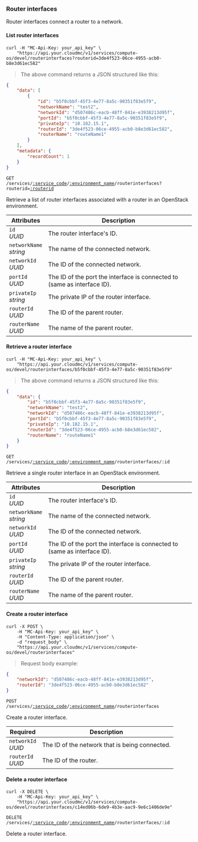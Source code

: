 ### Router interfaces

Router interfaces connect a router to a network.

#### List router interfaces

```shell
curl -H "MC-Api-Key: your_api_key" \
    "https://api.your.cloudmc/v1/services/compute-os/devel/routerinterfaces?routerid=3de4f523-06ce-4955-acb0-b8e3d61ec582"
```
> The above command returns a JSON structured like this:

```json
{
	"data": [
		{
			"id": "b5f0cbbf-45f3-4e77-8a5c-90351f83e5f9",
			"networkName": "test2",
			"networkId": "d507486c-eacb-48ff-841e-e3938213d95f",
			"portId": "b5f0cbbf-45f3-4e77-8a5c-90351f83e5f9",
			"privateIp": "10.182.15.1",
			"routerId": "3de4f523-06ce-4955-acb0-b8e3d61ec582",
			"routerName": "routeName1"
		}
	],
	"metadata": {
		"recordCount": 1
	}
}
```

<code>GET /services/<a href="#administration-service-connections">:service_code</a>/<a href="#administration-environments">:environment_name</a>/routerinterfaces?routerid=<a href="#routers">:routerid</a></code>

Retrieve a list of router interfaces associated with a router in an OpenStack environment.

 Attributes                    | Description                         
 ----------------------------- | -----------------------------------
 `id`<br/>*UUID*               | The router interface's ID.
 `networkName`<br/>*string*    | The name of the connected network.
 `networkId`<br/>*UUID*        | The ID of the connected network.
 `portId`<br/>*UUID*           | The ID of the port the interface is connected to (same as interface ID).
 `privateIp`<br/>*string*      | The private IP of the router interface.
 `routerId`<br/>*UUID*         | The ID of the parent router.
 `routerName`<br/>*UUID*       | The name of the parent router.

#### Retrieve a router interface

```shell
curl -H "MC-Api-Key: your_api_key" \
    "https://api.your.cloudmc/v1/services/compute-os/devel/routerinterfaces/b5f0cbbf-45f3-4e77-8a5c-90351f83e5f9"
```
> The above command returns a JSON structured like this:

```json
{
	"data": {
		"id": "b5f0cbbf-45f3-4e77-8a5c-90351f83e5f9",
		"networkName": "test2",
		"networkId": "d507486c-eacb-48ff-841e-e3938213d95f",
		"portId": "b5f0cbbf-45f3-4e77-8a5c-90351f83e5f9",
		"privateIp": "10.182.15.1",
		"routerId": "3de4f523-06ce-4955-acb0-b8e3d61ec582",
		"routerName": "routeName1"
	}
}
```

<code>GET /services/<a href="#administration-service-connections">:service_code</a>/<a href="#administration-environments">:environment_name</a>/routerinterfaces/:id</code>

Retrieve a single router interface in an OpenStack environment.

Attributes                    | Description                         
----------------------------- | -----------------------------------
`id`<br/>*UUID*               | The router interface's ID.
`networkName`<br/>*string*    | The name of the connected network.
`networkId`<br/>*UUID*        | The ID of the connected network.
`portId`<br/>*UUID*           | The ID of the port the interface is connected to (same as interface ID).
`privateIp`<br/>*string*      | The private IP of the router interface.
`routerId`<br/>*UUID*         | The ID of the parent router.
`routerName`<br/>*UUID*       | The name of the parent router.

#### Create a router interface

```shell
curl -X POST \
    -H "MC-Api-Key: your_api_key" \
    -H "Content-Type: application/json" \
    -d "request_body" \
    "https://api.your.cloudmc/v1/services/compute-os/devel/routerinterfaces"
```
> Request body example:

```json
{
	"networkId": "d507486c-eacb-48ff-841e-e3938213d95f",
	"routerId": "3de4f523-06ce-4955-acb0-b8e3d61ec582"
}
```

<code>POST /services/<a href="#administration-service-connections">:service_code</a>/<a href="#administration-environments">:environment_name</a>/routerinterfaces</code>

Create a router interface.

Required          | Description                          
--------------------------   | ------------------------------------
`networkId`<br/>*UUID*        | The ID of the network that is being connected. 
`routerId`<br/>*UUID*         | The ID of the router.


#### Delete a router interface

```shell
curl -X DELETE \
    -H "MC-Api-Key: your_api_key" \
    "https://api.your.cloudmc/v1/services/compute-os/devel/routerinterfaces/c14ed06b-6de9-4b3e-aac9-9e6c1406de9e"
```

<code>DELETE /services/<a href="#administration-service-connections">:service_code</a>/<a href="#administration-environments">:environment_name</a>/routerinterfaces/:id</code>

Delete a router interface.
